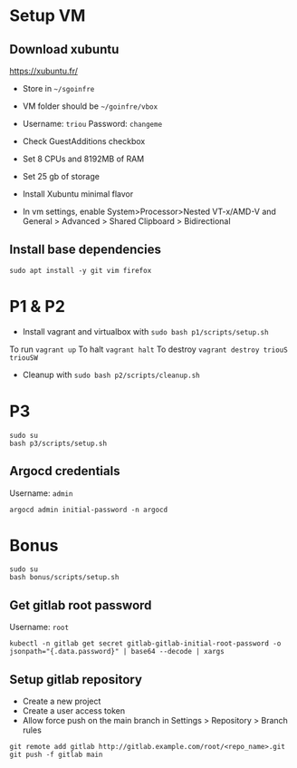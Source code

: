 # Setup VM

## Download xubuntu

https://xubuntu.fr/ 

* Store in `~/sgoinfre`
* VM folder should be `~/goinfre/vbox`
* Username: `triou` Password: `changeme`
* Check GuestAdditions checkbox
* Set 8 CPUs and 8192MB of RAM
* Set 25 gb of storage
* Install Xubuntu minimal flavor

* In vm settings, enable System>Processor>Nested VT-x/AMD-V and General > Advanced > Shared Clipboard > Bidirectional

## Install base dependencies

```shell
sudo apt install -y git vim firefox
```

# P1 & P2

* Install vagrant and virtualbox with `sudo bash p1/scripts/setup.sh`

To run `vagrant up`
To halt `vagrant halt`
To destroy `vagrant destroy triouS triouSW`

* Cleanup with `sudo bash p2/scripts/cleanup.sh`

# P3

```shell
sudo su
bash p3/scripts/setup.sh
```

## Argocd credentials

Username: `admin`

```shell
argocd admin initial-password -n argocd
```

# Bonus

```shell
sudo su
bash bonus/scripts/setup.sh
```

## Get gitlab root password

Username: `root`

```shell
kubectl -n gitlab get secret gitlab-gitlab-initial-root-password -o jsonpath="{.data.password}" | base64 --decode | xargs
```

## Setup gitlab repository

* Create a new project
* Create a user access token
* Allow force push on the main branch in Settings > Repository > Branch rules

```shell
git remote add gitlab http://gitlab.example.com/root/<repo_name>.git
git push -f gitlab main
```
